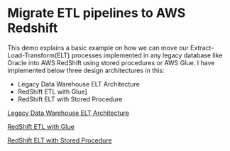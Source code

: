 # Migrate ETL pipelines to AWS Redshift

This demo explains a basic example on how we can move our Extract-Load-Transform(ELT) processes implemented in any legacy database like Oracle into AWS RedShift using stored procedures or AWS Glue. I have implemented below three design architectures in this:

* Legacy Data Warehouse ELT Architecture
* RedShift ETL with Glue]
* RedShift ELT with Stored Procedure



[Legacy Data Warehouse ELT Architecture](non-aws.png)

[RedShift ETL with Glue](aws-glue.png)

[RedShift ELT with Stored Procedure](aws-redshift-procedure)

